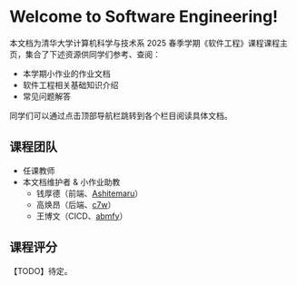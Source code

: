 # Welcome to Software Engineering!

本文档为清华大学计算机科学与技术系 2025 春季学期《软件工程》课程课程主页，集合了下述资源供同学们参考、查阅：

- 本学期小作业的作业文档
- 软件工程相关基础知识介绍
- 常见问题解答

同学们可以通过点击顶部导航栏跳转到各个栏目阅读具体文档。

## 课程团队

- 任课教师
    <!-- - 王建勇（计算机系网络所） -->
- 本文档维护者 & 小作业助教
    - 钱厚德（前端、[Ashitemaru](https://ashitemaru.github.io)）
    - 高焕昂（后端、[c7w](https://c7w.tech)）
    - 王博文（CICD、[abmfy](https://abmfy.github.io)）

## 课程评分

【TODO】待定。

<!--
- （25%）课程小作业
    - （8%）后端小作业
    - （12%）前端小作业
    - （5%）CI/CD 小作业
- （65%）课程大作业
- （10%）随堂测试及平时分
-->
